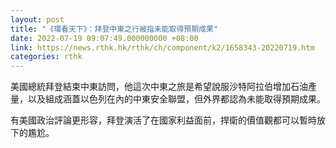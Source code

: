 ```yaml
---
layout: post
title: "《環看天下》：拜登中東之行被指未能取得預期成果"
date: 2022-07-19 09:07:49.000000000 +08:00
link: https://news.rthk.hk/rthk/ch/component/k2/1658343-20220719.htm
categories: rthk
---
```


美國總統拜登結束中東訪問，他這次中東之旅是希望說服沙特阿拉伯增加石油產量，以及組成涵蓋以色列在內的中東安全聯盟，但外界都認為未能取得預期成果。

有美國政治評論更形容，拜登演活了在國家利益面前，捍衛的價值觀都可以暫時放下的尷尬。
